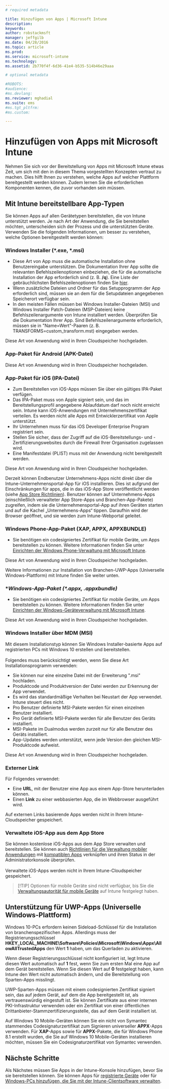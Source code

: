 ```yaml
---
# required metadata

title: Hinzufügen von Apps | Microsoft Intune
description:
keywords:
author: robstackmsft
manager: jeffgilb
ms.date: 04/28/2016
ms.topic: article
ms.prod:
ms.service: microsoft-intune
ms.technology:
ms.assetid: 2b770f4f-6d36-41e4-b535-514b46e29aaa

# optional metadata

#ROBOTS:
#audience:
#ms.devlang:
ms.reviewer: mghadial
ms.suite: ems
#ms.tgt_pltfrm:
#ms.custom:

---
```


# Hinzufügen von Apps mit Microsoft Intune
Nehmen Sie sich vor der Bereitstellung von Apps mit Microsoft Intune etwas Zeit, um sich mit den in diesem Thema vorgestellten Konzepten vertraut zu machen. Dies hilft Ihnen zu verstehen, welche Apps auf welcher Plattform bereitgestellt werden können. Zudem lernen Sie die erforderlichen Komponenten kennen, die zuvor vorhanden sein müssen.

## Mit Intune bereitstellbare App-Typen
Sie können Apps auf allen Gerätetypen bereitstellen, die von Intune unterstützt werden. Je nach Art der Anwendung, die Sie bereitstellen möchten, unterscheiden sich der Prozess und die unterstützten Geräte. Verwenden Sie die folgenden Informationen, um besser zu verstehen, welche Optionen bereitgestellt werden können:


### **Windows Installer (&#42;.exe, &#42;.msi)**
- Diese Art von App muss die automatische Installation ohne Benutzereingabe unterstützen. Die Dokumentation Ihrer App sollte die relevanten Befehlszeilenoptionen einbeziehen, die für die automatische Installation der App erforderlich sind (z. B. **/q**). Eine Liste der gebräuchlichsten Befehlszeilenoptionen finden Sie [hier](https://support.microsoft.com/en-us/kb/227091).
- Wenn zusätzliche Dateien und Ordner für das Setupprogramm der App erforderlich sind, müssen sie an dem für die Setupdateien angegebenen Speicherort verfügbar sein.
- In den meisten Fällen müssen bei Windows Installer-Dateien (MSI) und Windows Installer Patch-Dateien (MSP-Dateien) keine Befehlszeilenargumente von Intune installiert werden. Überprüfen Sie die Dokumentation Ihrer App. Sind Befehlszeilenargumente erforderlich, müssen sie in "Name=Wert"-Paaren (z. B. TRANSFORMS=custom_transform.mst) eingegeben werden.

Diese Art von Anwendung wird in Ihren Cloudspeicher hochgeladen.
### **App-Paket für Android (APK-Datei)**
Diese Art von Anwendung wird in Ihren Cloudspeicher hochgeladen.
### **App-Paket für iOS (IPA-Datei)**
- Zum Bereitstellen von iOS-Apps müssen Sie über ein gültiges IPA-Paket verfügen.
- Das IPA-Paket muss von Apple signiert sein, und das im Bereitstellungsprofil angegebene Ablaufdatum darf noch nicht erreicht sein. Intune kann iOS-Anwendungen mit Unternehmenszertifikat verteilen. Es werden nicht alle Apps mit Entwicklerzertifikat von Apple unterstützt.
- Ihr Unternehmen muss für das iOS Developer Enterprise Program registriert sein.
- Stellen Sie sicher, dass der Zugriff auf die iOS-Bereitstellungs- und -Zertifizierungswebsites durch die Firewall Ihrer Organisation zugelassen wird.
- Eine Manifestdatei (PLIST) muss mit der Anwendung nicht bereitgestellt werden.

Diese Art von Anwendung wird in Ihren Cloudspeicher hochgeladen.

Derzeit können Endbenutzer Unternehmens-Apps nicht direkt über die Intune-Unternehmensportal-App für iOS installieren. Dies ist aufgrund der Einschränkungen für apps, die in das iOS-App Store veröffentlicht werden (siehe [App Store Richtlinien](https://developer.apple.com/app-store/review/guidelines/)). Benutzer können auf Unternehmens-Apps (einschließlich verwalteter App Store-Apps und Branchen-App-Pakete) zugreifen, indem sie die Unternehmensportal-App auf ihren Geräten starten und auf die Kachel „Unternehmens-Apps“ tippen. Daraufhin wird der Browser geöffnet, und sie werden zum Intune-Webportal geleitet.

### **Windows Phone-App-Paket (XAP, APPX, APPXBUNDLE)**
- Sie benötigen ein codesigniertes Zertifikat für mobile Geräte, um Apps bereitstellen zu können. Weitere Informationen finden Sie unter [Einrichten der Windows Phone-Verwaltung mit Microsoft Intune](set-up-windows-phone-management-with-microsoft-intune.md).

Diese Art von Anwendung wird in Ihren Cloudspeicher hochgeladen.

Weitere Informationen zur Installation von Branchen-UWP-Apps (Universelle Windows-Plattform) mit Intune finden Sie weiter unten.

### **Windows-App-Paket (*.appx, *.appxbundle)**
- Sie benötigen ein codesigniertes Zertifikat für mobile Geräte, um Apps bereitstellen zu können. Weitere Informationen finden Sie unter [Einrichten der Windows-Geräteverwaltung mit Microsoft Intune](set-up-windows-device-management-with-microsoft-intune.md).

Diese Art von Anwendung wird in Ihren Cloudspeicher hochgeladen.
### **Windows Installer über MDM (MSI)**
Mit diesem Installationstyp können Sie Windows Installer-basierte Apps auf registrierten PCs mit Windows 10 erstellen und bereitstellen.<br /><br />Folgendes muss berücksichtigt werden, wenn Sie diese Art Installationsprogramm verwenden:
- Sie können nur eine einzelne Datei mit der Erweiterung ".msi" hochladen.
- Produktcode und Produktversion der Datei werden zur Erkennung der App verwendet.
- Es wird das standardmäßige Verhalten bei Neustart der App verwendet. Intune steuert dies nicht.
- Pro Benutzer definierte MSI-Pakete werden für einen einzelnen Benutzer installiert.
- Pro Gerät definierte MSI-Pakete werden für alle Benutzer des Geräts installiert.
- MSI-Pakete im Dualmodus werden zurzeit nur für alle Benutzer des Geräts installiert.
- App-Updates werden unterstützt, wenn jede Version den gleichen MSI-Produktcode aufweist.

Diese Art von Anwendung wird in Ihren Cloudspeicher hochgeladen.
### **Externer Link**
Für Folgendes verwendet:
- Eine **URL**, mit der Benutzer eine App aus einem App-Store herunterladen können.
- Einen **Link** zu einer webbasierten App, die im Webbrowser ausgeführt wird.

Auf externen Links basierende Apps werden nicht in Ihrem Intune-Cloudspeicher gespeichert.
### **Verwaltete iOS-App aus dem App Store**
Sie können kostenlose iOS-Apps aus dem App Store verwalten und bereitstellen. Sie können auch [Richtlinien für die Verwaltung mobiler Anwendungen](configure-and-deploy-mobile-application-management-policies-in-the-microsoft-intune-console.md) mit [kompatiblen Apps](https://www.microsoft.com/en-us/server-cloud/products/microsoft-intune/partners.aspx) verknüpfen und ihren Status in der Administratorkonsole überprüfen.<br /><br />Verwaltete iOS-Apps werden nicht in Ihrem Intune-Cloudspeicher gespeichert.
> [!TIP] Optionen für mobile Geräte sind nicht verfügbar, bis Sie die [Verwaltungsautorität für mobile Geräte](get-ready-to-enroll-devices-in-microsoft-intune.md) auf Intune festgelegt haben.

## Unterstützung für UWP-Apps (Universelle Windows-Plattform)
Windows 10-PCs erfordern keinen Sideload-Schlüssel für die Installation von branchenspezifischen Apps. Allerdings muss der Registrierungsschlüssel **HKEY_LOCAL_MACHINE\Software\Policies\Microsoft\Windows\Appx\AllowAllTrustedApps** den Wert **1** haben, um das Querladen zu aktivieren.

Wenn dieser Registrierungsschlüssel nicht konfiguriert ist, legt Intune diesen Wert automatisch auf **1** fest, wenn Sie zum ersten Mal eine App auf dem Gerät bereitstellen. Wenn Sie diesen Wert auf **0** festgelegt haben, kann Intune den Wert nicht automatisch ändern, und die Bereitstellung von Sparten-Apps misslingt.

UWP-Sparten-Apps müssen mit einem codesignierten Zertifikat signiert sein, das auf jedem Gerät, auf dem die App bereitgestellt ist, als vertrauenswürdig eingestuft ist. Sie können Zertifikate aus einer internen PKI-Infrastruktur verwenden oder ein Zertifikat von einer öffentlichen Drittanbieter-Stammzertifizierungsstelle, das auf dem Gerät installiert ist.

Auf Windows 10 Mobile-Geräten können Sie ein nicht von Symantec stammendes Codesignaturzertifikat zum Signieren universeller **APPX**-Apps verwenden. Für **XAP**-Apps sowie für **APPX**-Pakete, die für Windows Phone 8.1 erstellt wurden, die Sie auf Windows 10 Mobile-Geräten installieren möchten, müssen Sie ein Codesignaturzertifikat von Symantec verwenden.

## Nächste Schritte 

Als Nächstes müssen Sie Apps in der Intune-Konsole hinzufügen, bevor Sie sie bereitstellen können. Sie können Apps für [registrierte Geräte](add-apps-for-mobile-devices-in-microsoft-intune.md) oder für [Windows-PCs hinzufügen, die Sie mit der Intune-Clientsoftware verwalten](add-apps-for-windows-pcs-in-microsoft-intune.md).

<!--HONumber=Jun16_HO2-->


